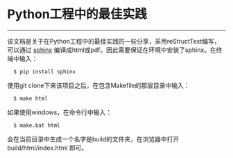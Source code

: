 # Python工程中的最佳实践
- - - -

该文档是关于在Python工程中的最佳实践的一些分享，采用reStructText编写，可以通过 [sphinx](https://zh-sphinx-doc.readthedocs.io/en/latest/contents.html) 编译成html或pdf。因此需要保证在环境中安装了sphinx。在终端中输入：

```
  $ pip install sphinx
```

使用git clone下来该项目之后，在包含Makefile的那层目录中输入：

```
  $ make html
```

如果使用windows，在命令行中输入：

```
  $ make.bat html
```

会在当前目录中生成一个名字是build的文件夹，在浏览器中打开 build/html/index.html 即可。
